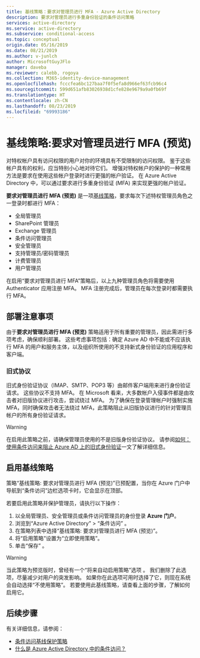 ```yaml
---
title: 基线策略：要求对管理员进行 MFA - Azure Active Directory
description: 要求对管理员进行多重身份验证的条件访问策略
services: active-directory
ms.service: active-directory
ms.subservice: conditional-access
ms.topic: conceptual
origin.date: 05/16/2019
ms.date: 08/21/2019
ms.author: v-junlch
author: MicrosoftGuyJFlo
manager: daveba
ms.reviewer: calebb, rogoya
ms.collection: M365-identity-device-management
ms.openlocfilehash: fcccfea6bc127baa7f0f5efa8d966ef63fcb96c4
ms.sourcegitcommit: 599d651afb83026938d1cfe828e9679a9a0fb69f
ms.translationtype: HT
ms.contentlocale: zh-CN
ms.lasthandoff: 08/23/2019
ms.locfileid: "69993186"
---
```

# <a name="baseline-policy-require-mfa-for-admins-preview"></a>基线策略:要求对管理员进行 MFA (预览)

对特权帐户具有访问权限的用户对你的环境具有不受限制的访问权限。 鉴于这些帐户具有的权利，应当特别小心地对待它们。 增强对特权帐户的保护的一种常用方法是要求在使用这些帐户登录时进行更强的帐户验证。 在 Azure Active Directory 中，可以通过要求进行多重身份验证 (MFA) 来实现更强的帐户验证。

**要求对管理员进行 MFA (预览)** 是一项[基线策略](concept-baseline-protection.md)，要求每次下述特权管理员角色之一登录时都进行 MFA：

* 全局管理员
* SharePoint 管理员
* Exchange 管理员
* 条件访问管理员
* 安全管理员
* 支持管理员/密码管理员
* 计费管理员
* 用户管理员

在启用“要求对管理员进行 MFA”策略后，以上九种管理员角色将需要使用 Authenticator 应用注册 MFA。 MFA 注册完成后，管理员在每次登录时都需要执行 MFA。

## <a name="deployment-considerations"></a>部署注意事项

由于**要求对管理员进行 MFA (预览)** 策略适用于所有重要的管理员，因此需进行多项考虑，确保顺利部署。 这些考虑事项包括：确定 Azure AD 中不能或不应该执行 MFA 的用户和服务主体，以及组织所使用的不支持新式身份验证的应用程序和客户端。

### <a name="legacy-protocols"></a>旧式协议

旧式身份验证协议（IMAP、SMTP、POP3 等）由邮件客户端用来进行身份验证请求。 这些协议不支持 MFA。 在 Microsoft 看来，大多数帐户入侵事件都是由攻击者对旧版协议进行攻击，尝试绕过 MFA。 为了确保在登录管理帐户时强制实施 MFA，同时确保攻击者无法绕过 MFA，此策略阻止从旧版协议进行的针对管理员帐户的所有身份验证请求。

> [!WARNING]
> 在启用此策略之前，请确保管理员使用的不是旧版身份验证协议。 请参阅[如何：使用条件访问来阻止 Azure AD 上的旧式身份验证](howto-baseline-protect-legacy-auth.md#identify-legacy-authentication-use)一文了解详细信息。

## <a name="enable-the-baseline-policy"></a>启用基线策略

策略“基线策略:  要求对管理员进行 MFA (预览)”已预配置，当你在 Azure 门户中导航到“条件访问”边栏选项卡时，它会显示在顶部。

若要启用此策略并保护管理员，请执行以下操作：

1. 以全局管理员、安全管理员或条件访问管理员的身份登录 **Azure 门户**。
1. 浏览到“Azure Active Directory”   > “条件访问”  。
1. 在策略列表中选择“基线策略:  要求对管理员进行 MFA (预览)”。
1. 将“启用策略”设置为“立即使用策略”。  
1. 单击“保存”  。

> [!WARNING]
> 当此策略为预览版时，曾经有一个“将来自动启用策略”选项  。 我们删除了此选项，尽量减少对用户的突发影响。 如果你在此选项可用时选择了它，则现在系统会自动选择“不使用策略”。  若要使用此基线策略，请查看上面的步骤，了解如何启用它。

## <a name="next-steps"></a>后续步骤

有关详细信息，请参阅：

* [条件访问基线保护策略](concept-baseline-protection.md)
* [什么是 Azure Active Directory 中的条件访问？](overview.md)

<!-- Update_Description: wording update -->